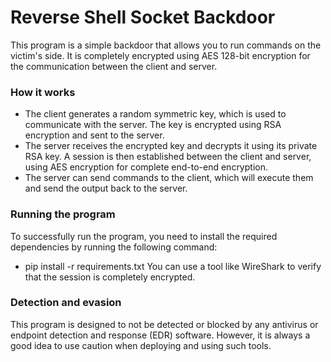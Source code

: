 # Reverse Shell Socket Backdoor

This program is a simple backdoor that allows you to run commands on the victim's side. It is completely encrypted using AES 128-bit encryption for the communication between the client and server.

### How it works
- The client generates a random symmetric key, which is used to communicate with the server. The key is encrypted using RSA encryption and sent to the server.
- The server receives the encrypted key and decrypts it using its private RSA key. A session is then established between the client and server, using AES encryption for complete end-to-end encryption.
- The server can send commands to the client, which will execute them and send the output back to the server.

### Running the program
To successfully run the program, you need to install the required dependencies by running the following command:
- pip install -r requirements.txt
You can use a tool like WireShark to verify that the session is completely encrypted.

### Detection and evasion
This program is designed to not be detected or blocked by any antivirus or endpoint detection and response (EDR) software. However, it is always a good idea to use caution when deploying and using such tools.
